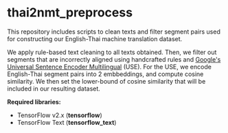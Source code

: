 # thai2nmt_preprocess


This repository includes scripts to clean texts and filter segment pairs used for constructing our English-Thai machine translation dataset.

We apply rule-based text cleaning to all texts obtained. Then, we filter out segments that are incorrectly aligned using handcrafted rules and [Google's Universal Sentence Encoder Multilingual](https://tfhub.dev/google/universal-sentence-encoder-multilingual/1) (USE). For the USE, we encode English-Thai segment pairs into 2 embbeddings, and compute cosine similarity. We then set the lower-bound of cosine similarity that will be included in our resulting dataset.


__Required libraries:__

- TensorFlow v2.x (__tensorflow__)
- TensorFlow Text (__tensorflow_text__)

